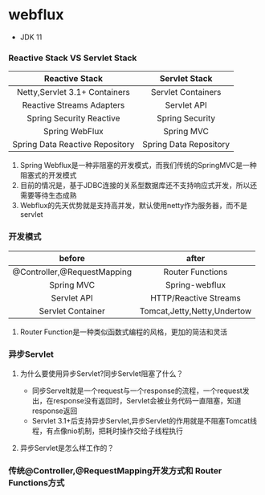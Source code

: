 # webflux

- JDK 11

### Reactive Stack VS Servlet Stack

| Reactive Stack | Servlet Stack | 
| :------: | :------: | 
| Netty,Servlet 3.1+ Containers | Servlet Containers |
| Reactive Streams Adapters | Servlet API |
| Spring Security Reactive | Spring Security |
| Spring WebFlux  | Spring MVC |
| Spring Data Reactive Repository | Spring Data Repository |

1. Spring Webflux是一种非阻塞的开发模式，而我们传统的SpringMVC是一种阻塞式的开发模式
2. 目前的情况是，基于JDBC连接的关系型数据库还不支持响应式开发，所以还需要等待生态成熟
3. Webflux的先天优势就是支持高并发，默认使用netty作为服务器，而不是servlet


### 开发模式

| before | after | 
| :------: | :------: | 
| @Controller,@RequestMapping | Router Functions |
| Spring MVC | Spring-webflux |
| Servlet API | HTTP/Reactive Streams |
| Servlet Container  | Tomcat,Jetty,Netty,Undertow |

1. Router Function是一种类似函数式编程的风格，更加的简洁和灵活


### 异步Servlet

1. 为什么要使用异步Servlet?同步Servlet阻塞了什么？

    - 同步Servelt就是一个request与一个response的流程，一个request发出，在response没有返回时，Servlet会被业务代码一直阻塞，知道response返回
    - Servlet 3.1+后支持异步Servlet,异步Servlet的作用就是不阻塞Tomcat线程，有点像nio机制，把耗时操作交给子线程执行


2. 异步Servlet是怎么样工作的？


### 传统@Controller,@RequestMapping开发方式和 Router Functions方式



